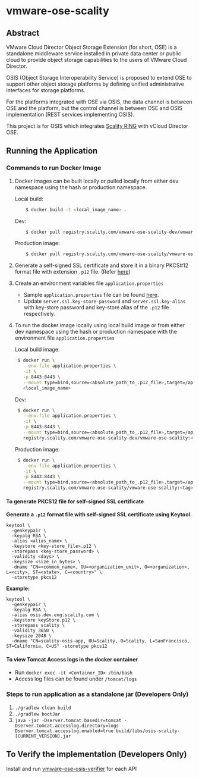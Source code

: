 # vmware-ose-scality
## Abstract

VMware Cloud Director Object Storage Extension (for short, OSE) is a standalone middleware service installed in private data center or public cloud to provide object storage capabilities to the users of VMware Cloud Director.

OSIS (Object Storage Interoperability Service) is proposed to extend OSE to support other object storage platforms by defining unified administrative interfaces for storage platforms.

For the platforms integrated with OSE via OSIS, the data channel is between OSE and the platform, but the control channel is between OSE and OSIS implementation (REST services implementing OSIS).

This project is for OSIS which integrates [Scality RING](https://www.scality.com/products/ring/) with vCloud Director OSE. 

## Running the Application

### Commands to run Docker Image
1. Docker images can be built locally or pulled locally from either dev namespace using the hash or production namespace.

    Local build:
    ```sh
        $ docker build -t <local_image_name> .
    ```
    Dev:
    ```sh
        $ docker pull registry.scality.com/vmware-ose-scality-dev/vmware-ose-scality:<short SHA-1 commit hash>
    ```
    Production image:
    ```sh
        $ docker pull registry.scality.com/vmware-ose-scality/vmware-ose-scality:<tag>
    ```
1. Generate a self-signed SSL certificate and store it in a binary PKCS#12 format file with extension `.p12` file. (Refer [here](#To-generate-PKCS12-file-for-self-signed-SSL-certificate))

1. Create an environment variables file `application.properties`
    - Sample `application.properties` file can be found [here](src/main/resources/application.properties).
    - Update `server.ssl.key-store-password` and `server.ssl.key-alias` with key-store password and key-store alias of the `.p12` file respectively.

1. To run the docker image locally using local build image or from either dev namespace using the hash or production namespace with the environment file `application.properties`

   Local build image:
    ```sh
     $ docker run \
       --env-file application.properties \
       -it \
       -p 8443:8443 \
       --mount type=bind,source=<absolute_path_to_.p12_file>,target=/app/lib/osis.p12 \
       <local_image_name>
    ```
   Dev:
    ```sh
     $ docker run \
       --env-file application.properties \
       -it \
       -p 8443:8443 \
       --mount type=bind,source=<absolute_path_to_.p12_file>,target=/app/lib/osis.p12 \
       registry.scality.com/vmware-ose-scality-dev/vmware-ose-scality:<short SHA-1 commit hash>
    ```
    Production image:
    ```sh
     $ docker run \
       --env-file application.properties \
       -it \
       -p 8443:8443 \
       --mount type=bind,source=<absolute_path_to_.p12_file>,target=/app/lib/osis.p12 \
       registry.scality.com/vmware-ose-scality/vmware-ose-scality:<tag>
    ```


#### To generate PKCS12 file for self-signed SSL certificate
**Generate a `.p12` format file with self-signed SSL certificate using Keytool.**
```shell
keytool \
  -genkeypair \
  -keyalg RSA \
  -alias <alias_name> \
  -keystore <key-store_file>.p12 \
  -storepass <key-store_password> \
  -validity <days> \
  -keysize <size_in_bytes> \
  -dname "CN=<common_name>, OU=<organization_unit>, O=<organization>, L=<city>, ST=<state>, C=<country>" \
  -storetype pkcs12
```
**Example:**
```shell
keytool \
  -genkeypair \
  -keyalg RSA \
  -alias osis.dev.eng.scality.com \
  -keystore keyStore.p12 \
  -storepass scality \
  -validity 3650 \
  -keysize 2048 \
  -dname "CN=scality-osis-app, OU=Scality, O=Scality, L=SanFrancisco, ST=California, C=US" -storetype pkcs12
```

#### To view Tomcat Access logs in the docker container
* Run `docker exec -it <Container_ID> /bin/bash`
* Access log files can be found under `/tomcat/logs` 

### Steps to run application as a standalone jar (Developers Only) 
1. `./gradlew clean build`
2. `./gradlew bootJar`
3. `java -jar -Dserver.tomcat.basedir=tomcat -Dserver.tomcat.accesslog.directory=logs -Dserver.tomcat.accesslog.enabled=true build/libs/osis-scality-[CURRENT_VERSION].jar`


## To Verify the implementation (Developers Only)

Install and run [vmware-ose-osis-verifier](https://github.com/vmware-samples/object-storage-extension-samples/tree/master/vmware-ose-osis-verifier) for each API
